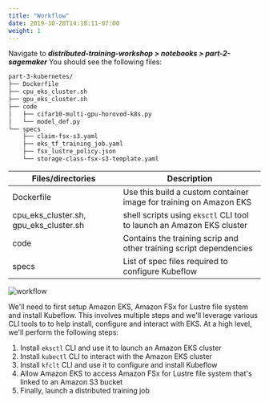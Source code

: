 ```yaml
---
title: "Workflow"
date: 2019-10-28T14:18:11-07:00
weight: 1
---
```


Navigate to
***distributed-training-workshop > notebooks > part-2-sagemaker***
You should see the following files:

```bash
part-3-kubernetes/
├── Dockerfile
├── cpu_eks_cluster.sh
├── gpu_eks_cluster.sh
├── code
│   ├── cifar10-multi-gpu-horovod-k8s.py
│   └── model_def.py
└── specs
    ├── claim-fsx-s3.yaml
    ├── eks_tf_training_job.yaml
    ├── fsx_lustre_policy.json
    └── storage-class-fsx-s3-template.yaml
```

|Files/directories|Description|
|-----|-----|
|Dockerfile | Use this build a custom container image for training on Amazon EKS|
|cpu_eks_cluster.sh, gpu_eks_cluster.sh |shell scripts using `eksctl` CLI tool to launch an Amazon EKS cluster|
|code|Contains the training scrip and other training script dependencies|
|specs|List of spec files required to configure Kubeflow|

![workflow](/images/eks/workflow.png)

We'll need to first setup Amazon EKS, Amazon FSx for Lustre file  system and install Kubeflow. This involves multiple steps and we'll leverage various CLI tools to to help install, configure and interact with EKS. At a high level, we'll perform the following steps:

1. Install `eksctl` CLI and use it to launch an Amazon EKS cluster
1. Install `kubectl` CLI to interact with the Amazon EKS cluster
1. Install `kfclt` CLI and use it to configure and install Kubeflow
1. Allow Amazon EKS to access Amazon FSx for Lustre file system that's linked to an Amazon S3 bucket
1. Finally, launch a distributed training job
